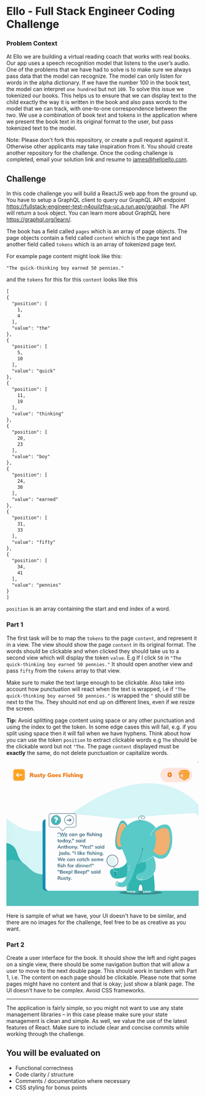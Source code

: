# Ello - Full Stack Engineer Coding Challenge

### Problem Context

At Ello we are building a virtual reading coach that works with real books. Our app uses  a speech recognition model that listens to the user’s audio. One of the problems that we have had to solve is to make sure we always pass data that the model can recognize. The model can only listen for words in the alpha dictionary. If we have the number 100 in the book text, the model can interpret `one hundred` but not `100`. To solve this issue we tokenized our books. This helps us to ensure that we can display text to the child exactly the way it is written in the book and also pass words to the model that we can track, with one-to-one correspondence between the two. We use a combination of book text and tokens in the application where we present the book text in its original format to the user, but pass tokenized text to the model.

Note: Please don't fork this repository, or create a pull request against it. Otherwise other applicants may take inspiration from it. You should create another repository for the challenge. Once the coding challenge is completed, email your solution link and resume to [james@helloello.com](mailto:james@helloello.com).

## Challenge

In this code challenge you will build a ReactJS web app from the ground up. You have to setup a GraphQL client to query our GraphQL API endpoint https://fullstack-engineer-test-n4ouilzfna-uc.a.run.app/graphql. The API will return a `book` object. You can learn more about GraphQL here https://graphql.org/learn/.

The book has a field called `pages` which is an array of page objects. The page objects contain a field called `content` which is the page text and another field called `tokens` which is an array of tokenized page text.

For example page content might look like this:

```
"The quick-thinking boy earned 50 pennies."
```

and the `tokens` for this for this `content` looks like this


```
[
{
  "position": [
    1,
    4
  ],
  "value": "the"
},
{
  "position": [
    5,
    10
  ],
  "value": "quick"
},
{
  "position": [
    11,
    19
  ],
  "value": "thinking"
},
{
  "position": [
    20,
    23
  ],
  "value": "boy"
},
{
  "position": [
    24,
    30
  ],
  "value": "earned"
},
{
  "position": [
    31,
    33
  ],
  "value": "fifty"
},
{
  "position": [
    34,
    41
  ],
  "value": "pennies"
}
]
```

`position` is an array containing the start and end index of a word.

### Part 1

The first task will be to map the `tokens` to the page `content`, and represent it in a view. The view should show the page `content` in its original format. The words should be clickable and when clicked they should take us to a second view which will display the token `value`. E.g If I click `50` in `"The quick-thinking boy earned 50 pennies."` It should open another view and pass `fifty` from the `tokens` array to that view.

Make sure to make the text large enough to be clickable. Also take into account how punctuation will react when the text is wrapped, i.e if `"The quick-thinking boy earned 50 pennies."` is wrapped the `"` should still be next to the `The`. They should not end up on different lines, even if we resize the screen.

**Tip:** Avoid splitting page content using space or any other punctuation and using the index to get the token. In some edge cases this will fail, e.g. if you split using space then it will fail when we have hyphens. Think about how you can use the token `position` to extract clickable words e.g `The` should be the clickable word but not `"The`. The page `content` displayed must be **exactly** the same, do not delete punctuation or capitalize words.

![](https://github.com/ElloTechnology/full-stack-test/blob/main/ezgif-4-61ef17b8bc.gif)

Here is sample of what we have, your UI doesn't have to be similar, and there are no images for the challenge, feel free to be as creative as you want.

### Part 2

Create a user interface for the book. It should show the left and right pages on a single view, there should be some navigation button that will allow a user to move to the next double page. This should work in tandem with Part 1, i.e. The content on each page should be clickable. Please note that some pages might have no content and that is okay; just show a blank page. The UI doesn't have to be complex. Avoid CSS frameworks.

___

The application is fairly simple, so you might not want to use any state management libraries – in this case please make sure your state management is clean and simple. As well, we value the use of the latest features of React. Make sure to include clear and concise commits while working through the challenge.

## You will be evaluated on

- Functional correctness
- Code clarity / structure
- Comments / documentation where necessary
- CSS styling for bonus points
